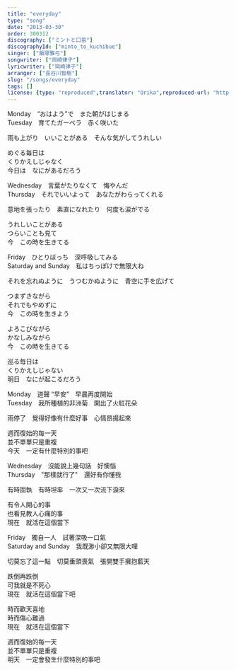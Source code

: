```yaml
---
title: "everyday"
type: "song"
date: "2013-03-30"
order: 300312
discography: ["ミントと口笛"]
discographyId: ["minto_to_kuchibue"]
singer: ["飯塚雅弓"]
songwriter: ["岡崎律子"]
lyricwriter: ["岡崎律子"]
arranger: ["長谷川智樹"]
slug: "/songs/everyday"
tags: []
license: {type: "reproduced",translator: "Orika",reproduced-url: "http://orikamushi.myweb.hinet.net",reproduced-website: "織歌蟲"}
---
```


Monday　“おはよう”で　また朝がはじまる   
Tuesday　育てたガーベラ　赤く咲いた   
  
雨も上がり　いいことがある　そんな気がしてうれしい   
  
めぐる毎日は   
くりかえしじゃなく  
今日は　なにがあるだろう   
  
Wednesday　言葉がたりなくて　悔やんだ   
Thursday　それでいいよって　あなたがわらってくれる   
  
意地を張ったり　素直になれたり　何度も涙がでる   
  
うれしいことがある   
つらいことも見て   
今　この時を生きてる   
  
Friday　ひとりぼっち　深呼吸してみる   
Saturday and Sunday　私はちっぽけで無限大ね   
  
それを忘れぬように　うつむかぬように　青空に手を広げて   
  
つまずきながら   
それでもやめずに   
今　この時を生きよう   
  
よろこびながら   
かなしみながら   
今　この時を生きてる   
  
巡る毎日は   
くりかえしじゃない   
明日　なにが起こるだろう  
  
Monday　道聲 “早安”　早晨再度開始  
Tuesday　我所種植的非洲菊　開出了火紅花朵  
  
雨停了　覺得好像有什麼好事　心情昂揚起來  
  
週而復始的每一天  
並不單單只是重複  
今天　一定有什麼特別的事吧  
  
Wednesday　沒能說上幾句話　好懊惱  
Thursday　"那樣就行了"　還好有你懂我  
  
有時固執　有時坦率　一次又一次流下淚來  
  
有令人開心的事  
也看見教人心痛的事  
現在　就活在這個當下  
  
Friday　獨自一人　試著深吸一口氣  
Saturday and Sunday　我既渺小卻又無限大哩   
  
切莫忘了這一點　切莫垂頭喪氣　張開雙手擁抱藍天  
  
跌倒再跌倒  
可我就是不死心  
現在　就活在這個當下吧  
  
時而歡天喜地  
時而傷心難過  
現在　就活在這個當下  
  
週而復始的每一天  
並不單單只是重複  
明天　一定會發生什麼特別的事吧
